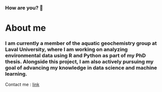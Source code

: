 ### How are you? 👋

# About me
### I am currently a member of the aquatic geochemistry group at Laval University, where I am working on analyzing environmental data using R and Python as part of my PhD thesis. Alongside this project, I am also actively pursuing my goal of advancing my knowledge in data science and machine learning. 

Contact me : [link](https://www.linkedin.com/in/wessamne/)

